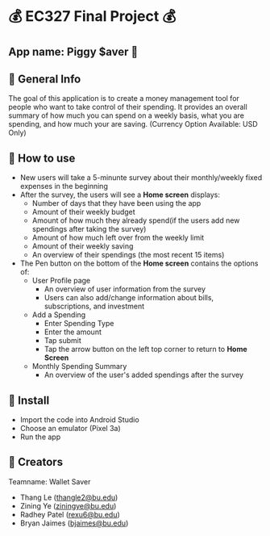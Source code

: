 # :moneybag: EC327 Final Project :moneybag:

## App name: Piggy $aver :pig:

## :page_facing_up: General Info 
The goal of this application is to create a money management tool for people who want to take control of their spending. It provides an overall summary of how much you can spend on a weekly basis, what you are spending, and how much your are saving. (Currency Option Available: USD Only)
## :mag_right: How to use
- New users will take a 5-minunte survey about their monthly/weekly fixed expenses in the beginning 
- After the survey, the users will see a **Home screen** displays:
	- Number of days that they have been using the app
	- Amount of their weekly budget
	- Amount of how much they already spend(if the users add new spendings after taking the survey)
	- Amount of how much left over from the weekly limit
	- Amount of their weekly saving
	- An overview of their spendings (the most recent 15 items)		
- The Pen button on the bottom of the **Home screen** contains the options of:
	- User Profile page
		- An overview of user information from the survey
		- Users can also add/change information about bills, subscriptions, and investment
	- Add a Spending
		- Enter Spending Type
		- Enter the amount
		- Tap submit
		- Tap the arrow button on the left top corner to return to **Home Screen**
	- Monthly Spending Summary
		- An overview of the user's added spendings after the survey
## :round_pushpin: Install
- Import the code into Android Studio
- Choose an emulator (Pixel 3a)
- Run the app
## :bust_in_silhouette: Creators
Teamname: Wallet Saver
- Thang Le (thangle2@bu.edu)
- Zining Ye (ziningye@bu.edu)
- Radhey Patel (rexu6@bu.edu)
- Bryan Jaimes (bjaimes@bu.edu)


